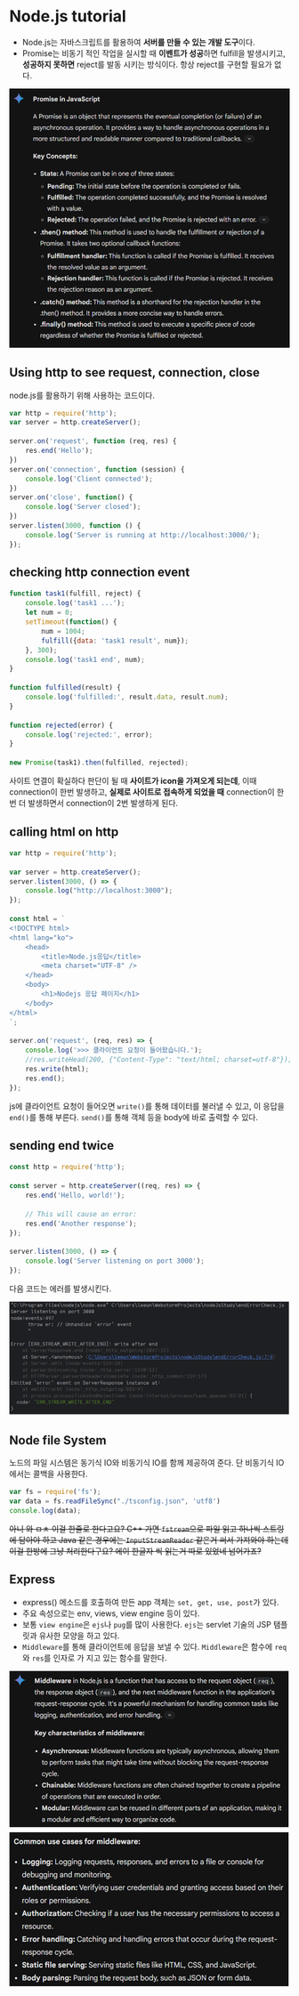 # Node.js tutorial
- Node.js는 자바스크립트를 활용하여 **서버를 만들 수 있는 개발 도구**이다. <br>
- Promise는 비동기 적인 작업을 실시할 때 **이벤트가 성공**하면 fulfill을 발생시키고, **성공하지 못하면** reject를 발동 시키는 방식이다. 항상 reject를 구현할 필요가 없다.

![img_1.png](img_1.png)

## Using http to see request, connection, close
node.js를 활용하기 위해 사용하는 코드이다. 
```js
var http = require('http');
var server = http.createServer();

server.on('request', function (req, res) {
    res.end('Hello');
})
server.on('connection', function (session) {
    console.log('Client connected');
})
server.on('close', function() {
    console.log('Server closed');
})
server.listen(3000, function () {
    console.log('Server is running at http://localhost:3000/');
});
```

## checking http connection event

```js
function task1(fulfill, reject) {
    console.log('task1 ...');
    let num = 0;
    setTimeout(function() {
        num = 1004;
        fulfill({data: 'task1 result', num});
    }, 300);
    console.log('task1 end', num);
}

function fulfilled(result) {
    console.log('fulfilled:', result.data, result.num);
}

function rejected(error) {
    console.log('rejected:', error);
}

new Promise(task1).then(fulfilled, rejected);

```
사이트 연결이 확실하다 판단이 될 때 **사이트가 icon을 가져오게 되는데**, 이때 connection이 한번 발생하고, **실제로 사이트로 접속하게 되었을 때** connection이 한번 더 발생하면서 connection이 2번 발생하게 된다. 


## calling html on http
```js
var http = require('http');

var server = http.createServer();
server.listen(3000, () => {
    console.log("http://localhost:3000");
});

const html = `
<!DOCTYPE html>
<html lang="ko">
    <head>
        <title>Node.js응답</title>
        <meta charset="UTF-8" />
    </head>
    <body>
        <h1>Nodejs 응답 페이지</h1>
    </body>
</html>
`;

server.on('request', (req, res) => {
    console.log('>>> 클라이언트 요청이 들어왔습니다.');
    //res.writeHead(200, {"Content-Type": "text/html; charset=utf-8"});
    res.write(html);
    res.end();
});

```
js에 클라이언트 요청이 들어오면 ``write()``를 통해 데이터를 불러낼 수 있고, 
이 응답을 ``end()``를 통해 부른다. ``send()``를 통해 객체 등을 body에 바로 출력할 수 있다. 

## sending end twice 

```js
const http = require('http');

const server = http.createServer((req, res) => {
    res.end('Hello, world!');

    // This will cause an error:
    res.end('Another response');
});

server.listen(3000, () => {
    console.log('Server listening on port 3000');
});

```

다음 코드는 에러를 발생시킨다.

![errimg.png](errimg.png)


## Node file System
노드의 파일 시스템은 동기식 IO와 비동기식 IO를 함께 제공하여 준다. 단 비동기식 IO에서는 콜백을 사용한다. 

```js
var fs = require('fs');
var data = fs.readFileSync("./tsconfig.json", 'utf8')
console.log(data);

```

~~아니 와 ㅁㅊ 이걸 한줄로 한다고요? C++ 가면 ``fstream``으로 파일 읽고 하나씩 스트링에 담아야 하고 Java 같은 경우에는 ``InputStreamReader`` 같은거 써서 가져와야 하는데 이걸 한방에 그냥 처리한다구요? 에이 한글자 씩 읽는거 따로 있었네 넘어가죠?~~

## Express

- express() 메소드를 호출하여 만든 app 객체는 ``set, get, use, post``가 있다.
- 주요 속성으로는 env, views, view engine 등이 있다.
- 보통 ``view engine``은 ``ejs``나 ``pug``를 많이 사용한다. ``ejs``는 servlet 기술의 JSP 탬플릿과 유사한 모양을 하고 있다.
- ``Middleware``를 통해 클라이언트에 응답을 보낼 수 있다. ``Middleware``은 함수에 ``req``와 ``res``를 인자로 가
지고 있는 함수를 말한다. 

![img.png](img.png)